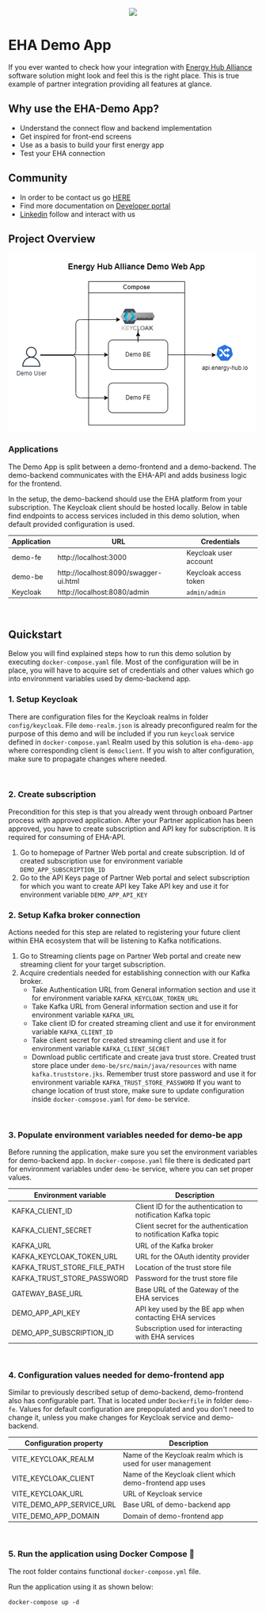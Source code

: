 <p align="center">
    <img width="400px" height=auto src="https://www.energy-hub.io/wp-content/uploads/2023/12/logo-1.svg" />
</p>

# EHA Demo App
If you ever wanted to check how your integration with [Energy Hub Alliance](https://www.energy-hub.io) software solution might look and feel this is the right place.
This is true example of partner integration providing all features at glance.

## Why use the EHA-Demo App?

* Understand the connect flow and backend implementation
* Get inspired for front-end screens
* Use as a basis to build your first energy app
* Test your EHA connection

## Community
* In order to be contact us go [HERE](https://www.energy-hub.io/contact-us/)
* Find more documentation on [Developer portal](https://developer.energy-hub.io/documentation/introduction)
* [Linkedin](https://de.linkedin.com/company/energy-hub-alliance) follow and interact with us

## Project Overview

![EHA_Demo_Web_App.png](documentation%2FEHA_Demo_Web_App.png)

### Applications

The Demo App is split between a demo-frontend and a demo-backend.
The demo-backend communicates with the EHA-API and adds business logic for the frontend.

In the setup, the demo-backend should use the EHA platform from your subscription. The Keycloak client should be hosted locally.
Below in table find endpoints to access services included in this demo solution, when default provided configuration is used.

| Application | URL                                   | Credentials           |
|-------------|---------------------------------------|-----------------------|
| demo-fe     | http://localhost:3000                 | Keycloak user account |
| demo-be     | http://localhost:8090/swagger-ui.html | Keycloak access token |
| Keycloak    | http://localhost:8080/admin           | `admin/admin`         |

<br>

## Quickstart

Below you will find explained steps how to run this demo solution by executing `docker-compose.yaml` file.
Most of the configuration will be in place, you will have to acquire set of credentials and other values which go into environment variables used by demo-backend app.

### 1. Setup Keycloak

There are configuration files for the Keycloak realms in folder `config/keycloak`.
File `demo-realm.json` is already preconfigured realm for the purpose of this demo and will be included if you run `keycloak` service defined in `docker-compose.yaml`
Realm used by this solution is `eha-demo-app` where corresponding client is `democlient`.
If you wish to alter configuration, make sure to propagate changes where needed.

<br>

### 2. Create subscription

Precondition for this step is that you already went through onboard Partner process with approved application.
After your Partner application has been approved, you have to create subscription and API key for subscription. It is required for consuming of EHA-API.

1. Go to homepage of Partner Web portal and create subscription.
   Id of created subscription use for environment variable `DEMO_APP_SUBSCRIPTION_ID`
2. Go to the API Keys page of Partner Web portal and select subscription for which you want to create API key
   Take API key and use it for environment variable `DEMO_APP_API_KEY`

### 2. Setup Kafka broker connection

Actions needed for this step are related to registering your future client within EHA ecosystem that will be listening to Kafka notifications.

1. Go to Streaming clients page on Partner Web portal and create new streaming client for your target subscription.
2. Acquire credentials needed for establishing connection with our Kafka broker.
    - Take Authentication URL from General information section and use it for environment variable `KAFKA_KEYCLOAK_TOKEN_URL`
    - Take Kafka URL from General information section and use it for environment variable `KAFKA_URL`
    - Take client ID for created streaming client and use it for environment variable `KAFKA_CLIENT_ID`
    - Take client secret for created streaming client and use it for environment variable `KAFKA_CLIENT_SECRET`
    - Download public certificate and create java trust store. Created trust store place under `demo-be/src/main/java/resources` with name `kafka.truststore.jks`.
      Remember trust store password and use it for environment variable `KAFKA_TRUST_STORE_PASSWORD` If you want to change location of trust store, make sure to update configuration
      inside `docker-comspose.yaml` for `demo-be` service.

<br>

### 3. Populate environment variables needed for demo-be app

Before running the application, make sure you set the environment variables for demo-backend app.
In `docker-compose.yaml` file there is dedicated part for environment variables under `demo-be` service, where you can set proper values.

| Environment variable        | Description                                                      | 
|-----------------------------|------------------------------------------------------------------|
| KAFKA_CLIENT_ID             | Client ID for the authentication to notification Kafka topic     | 
| KAFKA_CLIENT_SECRET         | Client secret for the authentication to notification Kafka topic | 
| KAFKA_URL                   | URL of the Kafka broker                                          | 
| KAFKA_KEYCLOAK_TOKEN_URL    | URL for the OAuth identity provider                              | 
| KAFKA_TRUST_STORE_FILE_PATH | Location of the trust store file                                 | 
| KAFKA_TRUST_STORE_PASSWORD  | Password for the trust store file                                | 
| GATEWAY_BASE_URL            | Base URL of the Gateway of the EHA services                      | 
| DEMO_APP_API_KEY            | API key used by the BE app when contacting EHA services          | 
| DEMO_APP_SUBSCRIPTION_ID    | Subscription used for interacting with EHA services              |

<br>

### 4. Configuration values needed for demo-frontend app

Similar to previously described setup of demo-backend, demo-frontend also has configurable part.
That is located under `Dockerfile` in folder `demo-fe`. Values for default configuration are prepopulated and you don't need to change it, unless you make changes for Keycloak service and
demo-backend.

| Configuration property    | Description                                                  | 
|---------------------------|--------------------------------------------------------------|
| VITE_KEYCLOAK_REALM       | Name of the Keycloak realm which is used for user management |
| VITE_KEYCLOAK_CLIENT      | Name of the Keycloak client which demo-frontend app uses     |
| VITE_KEYCLOAK_URL         | URL of Keycloak service                                      |
| VITE_DEMO_APP_SERVICE_URL | Base URL of demo-backend app                                 |
| VITE_DEMO_APP_DOMAIN      | Domain of demo-frontend app                                  |

<br>

### 5. Run the application using Docker Compose 🚀

The root folder contains functional `docker-compose.yml` file.

Run the application using it as shown below:

```console
docker-compose up -d
```

